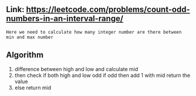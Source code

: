 ## Link: https://leetcode.com/problems/count-odd-numbers-in-an-interval-range/

`Here we need to calculate how many integer number are there between min and max number`

## Algorithm 
1. difference between high and low and calculate mid
2. then check if both high and low odd if odd then add 1 with mid return the value 
3. else return mid